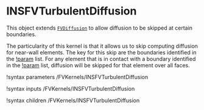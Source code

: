 # INSFVTurbulentDiffusion

This object extends [`FVDiffusion`](FVDiffusion.md) to allow diffusion to be skipped
at certain boundaries.

The particularity of this kernel is that it allows us to skip computing diffusion
for near-wall elements. The key for this skip are the boundaries identified in
the [!param](/FVKernels/INSFVTurbulentDiffusion/walls) list.
For any element that is in contact with a boundary identified
in the [!param](/FVKernels/INSFVTurbulentDiffusion/walls) list,
diffusion will be skipped for that element over all faces.

!syntax parameters /FVKernels/INSFVTurbulentDiffusion

!syntax inputs /FVKernels/INSFVTurbulentDiffusion

!syntax children /FVKernels/INSFVTurbulentDiffusion

